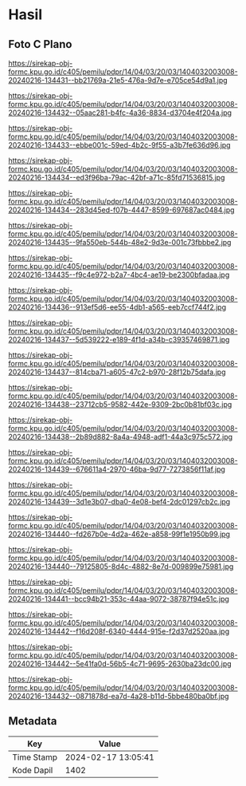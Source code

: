 # Hasil

## Foto C Plano

https://sirekap-obj-formc.kpu.go.id/c405/pemilu/pdpr/14/04/03/20/03/1404032003008-20240216-134431--bb21769a-21e5-476a-9d7e-e705ce54d9a1.jpg

https://sirekap-obj-formc.kpu.go.id/c405/pemilu/pdpr/14/04/03/20/03/1404032003008-20240216-134432--05aac281-b4fc-4a36-8834-d3704e4f204a.jpg

https://sirekap-obj-formc.kpu.go.id/c405/pemilu/pdpr/14/04/03/20/03/1404032003008-20240216-134433--ebbe001c-59ed-4b2c-9f55-a3b7fe636d96.jpg

https://sirekap-obj-formc.kpu.go.id/c405/pemilu/pdpr/14/04/03/20/03/1404032003008-20240216-134434--ed3f96ba-79ac-42bf-a71c-85fd71536815.jpg

https://sirekap-obj-formc.kpu.go.id/c405/pemilu/pdpr/14/04/03/20/03/1404032003008-20240216-134434--283d45ed-f07b-4447-8599-697687ac0484.jpg

https://sirekap-obj-formc.kpu.go.id/c405/pemilu/pdpr/14/04/03/20/03/1404032003008-20240216-134435--9fa550eb-544b-48e2-9d3e-001c73fbbbe2.jpg

https://sirekap-obj-formc.kpu.go.id/c405/pemilu/pdpr/14/04/03/20/03/1404032003008-20240216-134435--f9c4e972-b2a7-4bc4-ae19-be2300bfadaa.jpg

https://sirekap-obj-formc.kpu.go.id/c405/pemilu/pdpr/14/04/03/20/03/1404032003008-20240216-134436--913ef5d6-ee55-4db1-a565-eeb7ccf744f2.jpg

https://sirekap-obj-formc.kpu.go.id/c405/pemilu/pdpr/14/04/03/20/03/1404032003008-20240216-134437--5d539222-e189-4f1d-a34b-c39357469871.jpg

https://sirekap-obj-formc.kpu.go.id/c405/pemilu/pdpr/14/04/03/20/03/1404032003008-20240216-134437--814cba71-a605-47c2-b970-28f12b75dafa.jpg

https://sirekap-obj-formc.kpu.go.id/c405/pemilu/pdpr/14/04/03/20/03/1404032003008-20240216-134438--23712cb5-9582-442e-9309-2bc0b81bf03c.jpg

https://sirekap-obj-formc.kpu.go.id/c405/pemilu/pdpr/14/04/03/20/03/1404032003008-20240216-134438--2b89d882-8a4a-4948-adf1-44a3c975c572.jpg

https://sirekap-obj-formc.kpu.go.id/c405/pemilu/pdpr/14/04/03/20/03/1404032003008-20240216-134439--676611a4-2970-46ba-9d77-7273856f11af.jpg

https://sirekap-obj-formc.kpu.go.id/c405/pemilu/pdpr/14/04/03/20/03/1404032003008-20240216-134439--3d1e3b07-dba0-4e08-bef4-2dc01297cb2c.jpg

https://sirekap-obj-formc.kpu.go.id/c405/pemilu/pdpr/14/04/03/20/03/1404032003008-20240216-134440--fd267b0e-4d2a-462e-a858-99f1e1950b99.jpg

https://sirekap-obj-formc.kpu.go.id/c405/pemilu/pdpr/14/04/03/20/03/1404032003008-20240216-134440--79125805-8d4c-4882-8e7d-009899e75981.jpg

https://sirekap-obj-formc.kpu.go.id/c405/pemilu/pdpr/14/04/03/20/03/1404032003008-20240216-134441--bcc94b21-353c-44aa-9072-38787f94e51c.jpg

https://sirekap-obj-formc.kpu.go.id/c405/pemilu/pdpr/14/04/03/20/03/1404032003008-20240216-134442--f16d208f-6340-4444-915e-f2d37d2520aa.jpg

https://sirekap-obj-formc.kpu.go.id/c405/pemilu/pdpr/14/04/03/20/03/1404032003008-20240216-134442--5e41fa0d-56b5-4c71-9695-2630ba23dc00.jpg

https://sirekap-obj-formc.kpu.go.id/c405/pemilu/pdpr/14/04/03/20/03/1404032003008-20240216-134432--0871878d-ea7d-4a28-b11d-5bbe480ba0bf.jpg


## Metadata

| Key        | Value               |
| ---------- | ------------------- |
| Time Stamp | 2024-02-17 13:05:41 |
| Kode Dapil | 1402                |



